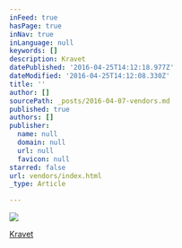 ```yaml
---
inFeed: true
hasPage: true
inNav: true
inLanguage: null
keywords: []
description: Kravet
datePublished: '2016-04-25T14:12:18.977Z'
dateModified: '2016-04-25T14:12:08.330Z'
title: ''
author: []
sourcePath: _posts/2016-04-07-vendors.md
published: true
authors: []
publisher:
  name: null
  domain: null
  url: null
  favicon: null
starred: false
url: vendors/index.html
_type: Article

---
```

![](https://the-grid-user-content.s3-us-west-2.amazonaws.com/d770ac31-2a82-4d91-a1c9-b354c970a057.jpg)

[Kravet][0]

[0]: www.kravet.com